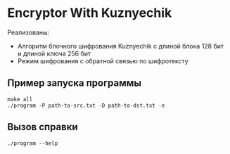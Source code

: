 # Encryptor With Kuznyechik
Реализованы:
* Алгоритм блочного шифрования Kuznyechik с длиной блока 128 бит и длиной ключа 256 бит
* Режим шифрования с обратной связью по шифротексту


## Пример запуска программы
    make all
    ./program -P path-to-src.txt -D path-to-dst.txt -e
## Вызов справки
    ./program --help

